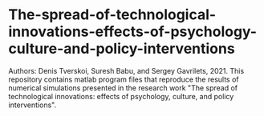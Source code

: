 # The-spread-of-technological-innovations-effects-of-psychology-culture-and-policy-interventions
Authors: Denis Tverskoi, Suresh Babu, and Sergey Gavrilets, 2021. This repository contains matlab program files that reproduce the results of numerical simulations presented in the research work "The spread of technological innovations: effects of psychology, culture, and policy interventions".

